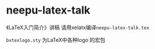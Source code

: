 # neepu-latex-talk
《LaTeX入门简介》讲稿
请用xelatx编译`neepu-latex-talk.tex`

`bxtexlogo.sty` 为LaTeX中各种logo 的宏包
